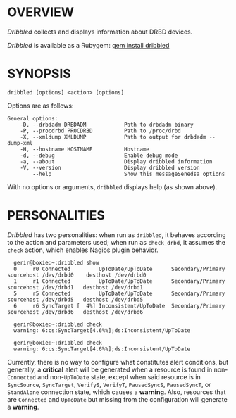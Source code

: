 # OVERVIEW

*Dribbled* collects and displays information about DRBD devices.

*Dribbled* is available as a Rubygem: [gem install dribbled](https://rubygems.org/gems/dribbled "Dribbled")

# SYNOPSIS

    dribbled [options] <action> [options]

Options are as follows:

	General options:
        -D, --drbdadm DRBDADM            Path to drbdadm binary
        -P, --procdrbd PROCDRBD          Path to /proc/drbd
        -X, --xmldump XMLDUMP            Path to output for drbdadm --dump-xml
        -H, --hostname HOSTNAME          Hostname
        -d, --debug                      Enable debug mode
        -a, --about                      Display dribbled information
        -V, --version                    Display dribbled version
            --help                       Show this messageSenedsa options

With no options or arguments, `dribbled` displays help (as shown above).

# PERSONALITIES

*Dribbled* has two personalities: when run as `dribbled`, it behaves according to the action and parameters used; when run as `check_drbd`, it assumes the `check` action, which enables Nagios plugin behavior.

      gerir@boxie:~:dribbled show
      0     r0 Connected         UpToDate/UpToDate      Secondary/Primary  sourcehost /dev/drbd0    desthost /dev/drbd0
      1     r1 Connected         UpToDate/UpToDate      Secondary/Primary   sourcehost /dev/drbd1   desthost /dev/drbd1
      5     r5 Connected         UpToDate/UpToDate      Secondary/Primary   sourcehost /dev/drbd5   desthost /dev/drbd5
      6     r6 SyncTarget [  4%] Inconsistent/UpToDate  Secondary/Primary   sourcehost /dev/drbd6   desthost /dev/drbd6

      gerir@boxie:~:dribbled check
      warning: 6:cs:SyncTarget[4.6%%];ds:Inconsistent/UpToDate

      gerir@boxie:~:dribbled check
      warning: 6:cs:SyncTarget[4.6%%];ds:Inconsistent/UpToDate

Currently, there is no way to configure what constitutes alert conditions, but generally, a **critical** alert will be generated when a resource is found in non-`Connected` and non-`UpToDate` state,  except when said resource is in `SyncSource`, `SyncTarget`, `VerifyS`, `VerifyT`, `PausedSyncS`, `PausedSyncT`, or `StandAlone` connection state, which causes a **warning**. Also, resources that are `Connected` and `UpToDate` but missing from the configuration will generate a **warning**.

